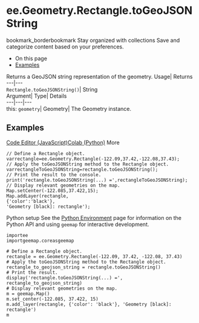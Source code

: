  
#  ee.Geometry.Rectangle.toGeoJSONString 
bookmark_borderbookmark Stay organized with collections  Save and categorize content based on your preferences.
  * On this page
  * [Examples](https://developers.google.com/earth-engine/apidocs/ee-geometry-rectangle-togeojsonstring#examples)


Returns a GeoJSON string representation of the geometry. 
Usage| Returns  
---|---  
`Rectangle.toGeoJSONString()`| String  
Argument| Type| Details  
---|---|---  
this: `geometry`| Geometry| The Geometry instance.  
## Examples
[Code Editor (JavaScript)](https://developers.google.com/earth-engine/apidocs/ee-geometry-rectangle-togeojsonstring#code-editor-javascript-sample)[Colab (Python)](https://developers.google.com/earth-engine/apidocs/ee-geometry-rectangle-togeojsonstring#colab-python-sample) More
```
// Define a Rectangle object.
varrectangle=ee.Geometry.Rectangle(-122.09,37.42,-122.08,37.43);
// Apply the toGeoJSONString method to the Rectangle object.
varrectangleToGeoJSONString=rectangle.toGeoJSONString();
// Print the result to the console.
print('rectangle.toGeoJSONString(...) =',rectangleToGeoJSONString);
// Display relevant geometries on the map.
Map.setCenter(-122.085,37.422,15);
Map.addLayer(rectangle,
{'color':'black'},
'Geometry [black]: rectangle');
```
Python setup
See the [ Python Environment](https://developers.google.com/earth-engine/guides/python_install) page for information on the Python API and using `geemap` for interactive development.
```
importee
importgeemap.coreasgeemap
```
```
# Define a Rectangle object.
rectangle = ee.Geometry.Rectangle(-122.09, 37.42, -122.08, 37.43)
# Apply the toGeoJSONString method to the Rectangle object.
rectangle_to_geojson_string = rectangle.toGeoJSONString()
# Print the result.
display('rectangle.toGeoJSONString(...) =', rectangle_to_geojson_string)
# Display relevant geometries on the map.
m = geemap.Map()
m.set_center(-122.085, 37.422, 15)
m.add_layer(rectangle, {'color': 'black'}, 'Geometry [black]: rectangle')
m
```

